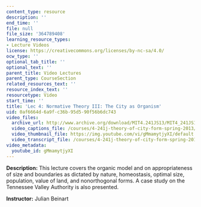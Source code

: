 ```yaml
---
content_type: resource
description: ''
end_time: ''
file: null
file_size: '364789408'
learning_resource_types:
- Lecture Videos
license: https://creativecommons.org/licenses/by-nc-sa/4.0/
ocw_type: ''
optional_tab_title: ''
optional_text: ''
parent_title: Video Lectures
parent_type: CourseSection
related_resources_text: ''
resource_index_text: ''
resourcetype: Video
start_time: ''
title: 'Lec 4: Normative Theory III: The City as Organism'
uid: 0af6664d-6a9f-c36b-95d5-90f56b6dc743
video_files:
  archive_url: http://www.archive.org/download/MIT4.241JS13/MIT4_241JS13_lec04_300k.mp4
  video_captions_file: /courses/4-241j-theory-of-city-form-spring-2013/388f04d48cf1599590ed5817d8460834_gMmamytjyXI.vtt
  video_thumbnail_file: https://img.youtube.com/vi/gMmamytjyXI/default.jpg
  video_transcript_file: /courses/4-241j-theory-of-city-form-spring-2013/0ed9d5d3e84e94e092b44a02bbe5d9dc_gMmamytjyXI.pdf
video_metadata:
  youtube_id: gMmamytjyXI
---
```


**Description:** This lecture covers the organic model and on appropriateness of size and boundaries as dictated by nature, homeostasis, optimal size, population, value of land, and nonorthogonal forms. A case study on the Tennessee Valley Authority is also presented.

**Instructor:** Julian Beinart

